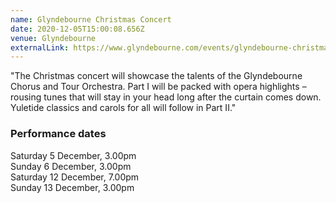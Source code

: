 ```yaml
---
name: Glyndebourne Christmas Concert
date: 2020-12-05T15:00:08.656Z
venue: Glyndebourne
externalLink: https://www.glyndebourne.com/events/glyndebourne-christmas-concert-2020/
---
```

"The Christmas concert will showcase the talents of the Glyndebourne Chorus and Tour Orchestra. Part I will be packed with opera highlights – rousing tunes that will stay in your head long after the curtain comes down. Yuletide classics and carols for all will follow in Part II."

### Performance dates

Saturday 5 December, 3.00pm\
Sunday 6 December, 3.00pm\
Saturday 12 December, 7.00pm\
Sunday 13 December, 3.00pm